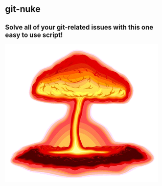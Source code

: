 # git-nuke

## Solve all of your git-related issues with this one easy to use script!

![png](nuke.png)
